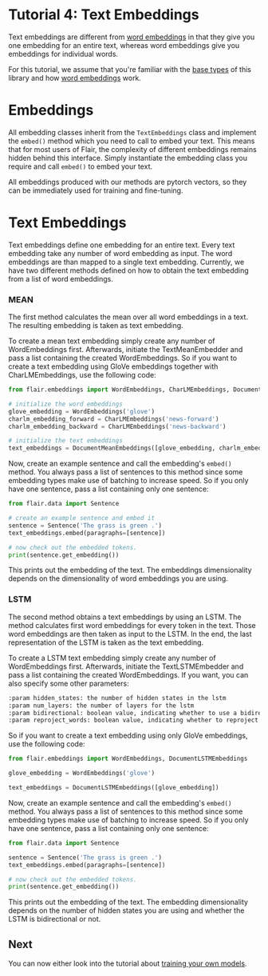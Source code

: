 # Tutorial 4: Text Embeddings

Text embeddings are different from [word embeddings](/resources/docs/TUTORIAL_WORD_EMBEDDING.md) in that they give you one embedding for an entire text, whereas word embeddings give you embeddings for individual words. 

For this tutorial, we assume that you're familiar with the [base types](/resources/docs/TUTORIAL_BASICS.md) of this library and how
   [word embeddings](/resources/docs/TUTORIAL_WORD_EMBEDDING.md) work.


# Embeddings

All embedding classes inherit from the `TextEmbeddings` class and implement the `embed()` method which you need to call 
to embed your text. This means that for most users of Flair, the complexity of different embeddings remains hidden 
behind this interface. Simply instantiate the embedding class you require and call `embed()` to embed your text.

All embeddings produced with our methods are pytorch vectors, so they can be immediately used for training and 
fine-tuning.

# Text Embeddings

Text embeddings define one embedding for an entire text.
Every text embedding take any number of word embedding as input.
The word embeddings are than mapped to a single text embedding.
Currently, we have two different methods defined on how to obtain the text embedding from a list of word embeddings.

### MEAN

The first method calculates the mean over all word embeddings in a text.
The resulting embedding is taken as text embedding.

To create a mean text embedding simply create any number of WordEmbeddings first.
Afterwards, initiate the TextMeanEmbedder and pass a list containing the created WordEmbeddings.
So if you want to create a text embedding using GloVe embeddings together with CharLMEmbeddings,
use the following code:

```python
from flair.embeddings import WordEmbeddings, CharLMEmbeddings, DocumentMeanEmbeddings

# initialize the word embeddings
glove_embedding = WordEmbeddings('glove')
charlm_embedding_forward = CharLMEmbeddings('news-forward')
charlm_embedding_backward = CharLMEmbeddings('news-backward')

# initialize the text embeddings
text_embeddings = DocumentMeanEmbeddings([glove_embedding, charlm_embedding_backward, charlm_embedding_forward])
```

Now, create an example sentence and call the embedding's `embed()` method. 
You always pass a list of sentences to this method since some embedding types make use of batching to increase speed. 
So if you only have one sentence, pass a list containing only one sentence:

```python
from flair.data import Sentence

# create an example sentence and embed it
sentence = Sentence('The grass is green .')
text_embeddings.embed(paragraphs=[sentence])

# now check out the embedded tokens.
print(sentence.get_embedding())
```

This prints out the embedding of the text. 
The embeddings dimensionality depends on the dimensionality of word embeddings you are using.

### LSTM

The second method obtains a text embeddings by using an LSTM.
The method calculates first word embeddings for every token in the text.
Those word embeddings are then taken as input to the LSTM.
In the end, the last representation of the LSTM is taken as the text embedding.

To create a LSTM text embedding simply create any number of WordEmbeddings first.
Afterwards, initiate the TextLSTMEmbedder and pass a list containing the created WordEmbeddings.
If you want, you can also specify some other parameters:
```bash
:param hidden_states: the number of hidden states in the lstm
:param num_layers: the number of layers for the lstm
:param bidirectional: boolean value, indicating whether to use a bidirectional lstm or not
:param reproject_words: boolean value, indicating whether to reproject the word embedding in a separate linear layer before putting them into the lstm or not
```

So if you want to create a text embedding using only GloVe embeddings, use the following code:

```python
from flair.embeddings import WordEmbeddings, DocumentLSTMEmbeddings

glove_embedding = WordEmbeddings('glove')

text_embeddings = DocumentLSTMEmbeddings([glove_embedding])
```

Now, create an example sentence and call the embedding's `embed()` method. 
You always pass a list of sentences to this method since some embedding types make use of batching to increase speed. 
So if you only have one sentence, pass a list containing only one sentence:

```python
from flair.data import Sentence

sentence = Sentence('The grass is green .')
text_embeddings.embed(paragraphs=[sentence])

# now check out the embedded tokens.
print(sentence.get_embedding())
```

This prints out the embedding of the text. 
The embedding dimensionality depends on the number of hidden states you are using and whether the LSTM is bidirectional or not.

## Next 

You can now either look into the tutorial about [training your own models](/resources/docs/TUTORIAL_TRAINING_A_MODEL.md). 